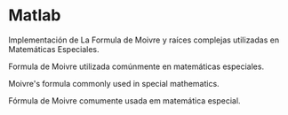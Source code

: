 # Matlab
Implementación de La Formula de Moivre y raíces complejas utilizadas en Matemáticas Especiales.

Formula de Moivre utilizada comúnmente en matemáticas especiales.

Moivre's formula commonly used in special mathematics.

Fórmula de Moivre comumente usada em matemática especial.
